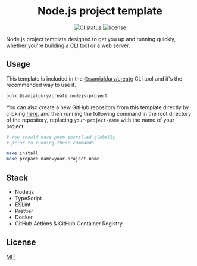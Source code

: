 <div align="center">

# Node.js project template

[![CI status](https://github.com/samialdury/nodejs-project/actions/workflows/ci.yml/badge.svg)](https://github.com/samialdury/nodejs-project/actions/workflows/ci.yml)
![license](https://img.shields.io/github/license/samialdury/nodejs-project)

</div>

Node.js project template designed to get you up and running quickly, whether you're building a CLI tool or a web server.

## Usage

This template is included in the [@samialdury/create](https://github.com/samialdury/create) CLI tool and it's the recommended way to use it.

```sh
bunx @samialdury/create nodejs-project
```

You can also create a new GitHub repository from this template directly by clicking [here](https://github.com/new?template_name=nodejs-project&template_owner=samialdury), and then running the following command in the root directory of the repository, replacing `your-project-name` with the name of your project.

```sh
# You should have pnpm installed globally
# prior to running these commands

make install
make prepare name=your-project-name
```

## Stack

- Node.js
- TypeScript
- ESLint
- Prettier
- Docker
- GitHub Actions & GitHub Container Registry

## License

[MIT](LICENSE)
